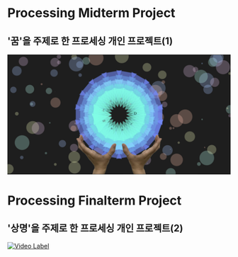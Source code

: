 # Processing Midterm Project

## '꿈'을 주제로 한 프로세싱 개인 프로젝트(1) 

![이미지](./result.png)

# Processing Finalterm Project

## '상명'을 주제로 한 프로세싱 개인 프로젝트(2)

[![Video Label](https://www.youtube.com/watch?v=Lu0hNYv2sYE)](https://youtu.be/uLR1RNqJ1Mw?t=0s)
